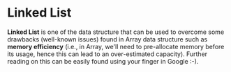 # Linked List

**Linked List** is one of the data structure that can be used to overcome some drawbacks (well-known issues) found in Array data structure such as **memory efficiency** (i.e., in Array, we'll need to pre-allocate memory before its usage, hence this can lead to an over-estimated capacity). Further reading on this can be easily found using your finger in Google :-).
